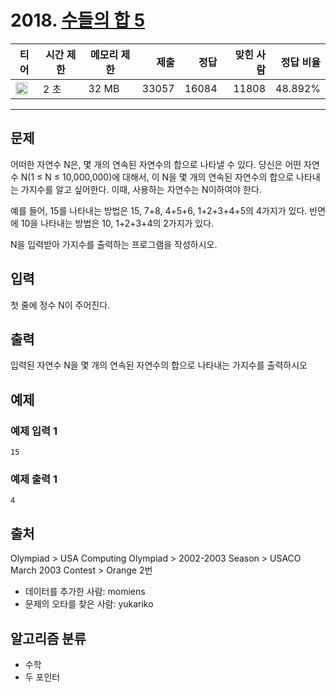# 2018. [수들의 합 5](https://www.acmicpc.net/problem/2018)

| 티어                                                                 | 시간 제한 | 메모리 제한 |  제출 |  정답 | 맞힌 사람 | 정답 비율 |
| -------------------------------------------------------------------- | --------- | ----------- | ----: | ----: | --------: | --------: |
| <img src="https://static.solved.ac/tier_small/6.svg" width="20px" /> | 2 초      | 32 MB       | 33057 | 16084 |     11808 |   48.892% |

---

## 문제

어떠한 자연수 N은, 몇 개의 연속된 자연수의 합으로 나타낼 수 있다. 당신은 어떤 자연수 N(1 ≤ N ≤ 10,000,000)에 대해서, 이 N을 몇 개의 연속된 자연수의 합으로 나타내는 가지수를 알고 싶어한다. 이때, 사용하는 자연수는 N이하여야 한다.

예를 들어, 15를 나타내는 방법은 15, 7+8, 4+5+6, 1+2+3+4+5의 4가지가 있다. 반면에 10을 나타내는 방법은 10, 1+2+3+4의 2가지가 있다.

N을 입력받아 가지수를 출력하는 프로그램을 작성하시오.

## 입력

첫 줄에 정수 N이 주어진다.

## 출력

입력된 자연수 N을 몇 개의 연속된 자연수의 합으로 나타내는 가지수를 출력하시오

## 예제

### 예제 입력 1

```
15
```

### 예제 출력 1

```
4
```

## 출처

Olympiad
\>
USA Computing Olympiad
\>
2002-2003 Season
\>
USACO March 2003 Contest
\>
Orange
2번

- 데이터를 추가한 사람: momiens
- 문제의 오타를 찾은 사람: yukariko

## 알고리즘 분류

- 수학
- 두 포인터
